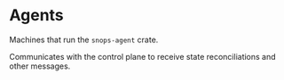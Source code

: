 # Agents

Machines that run the `snops-agent` crate.

Communicates with the control plane to receive state reconciliations and other messages.
